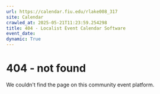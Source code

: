 ```yaml
---
url: https://calendar.fiu.edu/rlake008_317
site: Calendar
crawled_at: 2025-05-21T11:23:59.254298
title: 404 - Localist Event Calendar Software
event_date: 
dynamic: True
---
```


# 404 - not found
We couldn't find the page on this community event platform.
